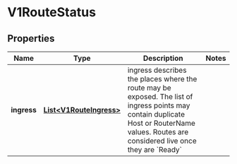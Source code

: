 
# V1RouteStatus

## Properties
Name | Type | Description | Notes
------------ | ------------- | ------------- | -------------
**ingress** | [**List&lt;V1RouteIngress&gt;**](V1RouteIngress.md) | ingress describes the places where the route may be exposed. The list of ingress points may contain duplicate Host or RouterName values. Routes are considered live once they are &#x60;Ready&#x60; | 



